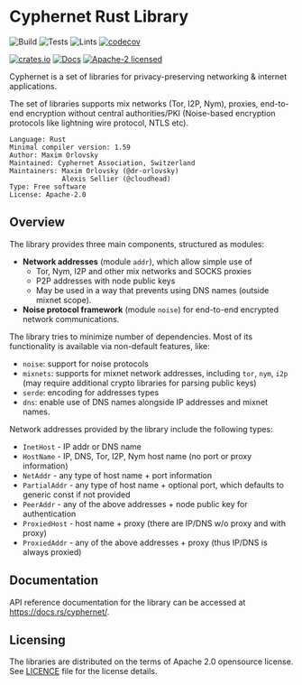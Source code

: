 # Cyphernet Rust Library

![Build](https://github.com/Cyphernet-WG/rust-cyphernet/workflows/Build/badge.svg)
![Tests](https://github.com/Cyphernet-WG/rust-cyphernet/workflows/Tests/badge.svg)
![Lints](https://github.com/Cyphernet-WG/rust-cyphernet/workflows/Lints/badge.svg)
[![codecov](https://codecov.io/gh/Cyphernet-WG/rust-cyphernet/branch/master/graph/badge.svg)](https://codecov.io/gh/Cyphernet-WG/rust-cyphernet)

[![crates.io](https://img.shields.io/crates/v/cyphernet)](https://crates.io/crates/cyphernet)
[![Docs](https://docs.rs/cyphernet/badge.svg)](https://docs.rs/cyphernet)
[![Apache-2 licensed](https://img.shields.io/crates/l/cyphernet)](./LICENSE)

Cyphernet is a set of libraries for privacy-preserving networking & internet
applications.

The set of libraries supports mix networks (Tor, I2P, Nym), proxies, end-to-end
encryption without central authorities/PKI (Noise-based encryption protocols 
like lightning wire protocol, NTLS etc).


    Language: Rust
    Minimal compiler version: 1.59
    Author: Maxim Orlovsky
    Maintained: Cyphernet Association, Switzerland
    Maintainers: Maxim Orlovsky (@dr-orlovsky)
                 Alexis Sellier (@cloudhead)
    Type: Free software
    License: Apache-2.0
 
## Overview

The library provides three main components, structured as modules:
- **Network addresses** (module `addr`), which allow simple use of
    - Tor, Nym, I2P and other mix networks and SOCKS proxies
    - P2P addresses with node public keys
    - May be used in a way that prevents using DNS names (outside mixnet scope).
- **Noise protocol framework** (module `noise`) for end-to-end encrypted
  network communications.

The library tries to minimize number of dependencies. Most of its functionality
is available via non-default features, like:
- `noise`: support for noise protocols
- `mixnets`: supports for mixnet network addresses, including `tor`, `nym`, 
             `i2p` (may require additional crypto libraries for parsing public 
             keys)
- `serde`: encoding for addresses types
- `dns`: enable use of DNS names alongside IP addresses and mixnet names.

Network addresses provided by the library include the following types:
* `InetHost` - IP addr or DNS name
* `HostName` - IP, DNS, Tor, I2P, Nym host name (no port or proxy information)
* `NetAddr` - any type of host name + port information
* `PartialAddr` - any type of host name + optional port, which defaults to 
                  generic const if not provided
* `PeerAddr` - any of the above addresses + node public key for authentication
* `ProxiedHost` - host name + proxy (there are IP/DNS w/o proxy and with proxy)
* `ProxiedAddr` - any of the above addresses + proxy (thus IP/DNS is always 
                  proxied)


## Documentation

API reference documentation for the library can be accessed at
<https://docs.rs/cyphernet/>.


## Licensing

The libraries are distributed on the terms of Apache 2.0 opensource license.
See [LICENCE](LICENSE) file for the license details.
